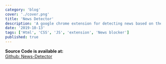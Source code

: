 ```yaml
---
category: 'blog'
cover: './cover.png'
title: 'News Detector'
description: 'A google chrome extension for detecting news based on the given keywords on script.'
date: '2019-10-13'
tags: ['Html', 'CSS', 'JS', 'extension', 'News blocker']
published: true
---
```


**Source Code is available at:**<br>
[Github: News-Detector](https://github.com/Pusendra/Rabi-Lamicchane-News-Detector)

